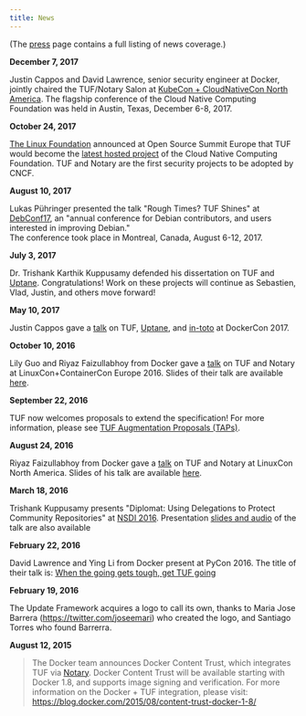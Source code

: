 ```yaml
---
title: News
---
```


(The [press](/press) page contains a full listing of news coverage.)

**December 7, 2017**

>
Justin Cappos and David Lawrence, senior security engineer at Docker, jointly
chaired the TUF/Notary Salon at [KubeCon + CloudNativeCon North America](http://events17.linuxfoundation.org/events/kubecon-and-cloudnativecon-north-america/program/schedule). The flagship conference of the Cloud Native Computing Foundation
was held in Austin, Texas, December 6-8, 2017.

**October 24, 2017**

>
[The Linux Foundation](http://www.linuxfoundation.org/) announced at Open Source
Summit Europe that TUF would become the [latest hosted project](https://www.linuxfoundation.org/cloud-containers-virtualization/cncf-host-two-security-projects-notary-tuf-specification/) of the Cloud Native Computing Foundation.
TUF and Notary are the first security projects to be adopted by CNCF.


**August 10, 2017**

>
Lukas Pühringer presented the talk "Rough Times? TUF Shines" at [DebConf17](https://debconf17.debconf.org/talks/153/), an "annual conference for Debian contributors, and users interested in improving Debian."  
The conference took place in Montreal, Canada, August 6-12, 2017.


**July 3, 2017**

>
Dr. Trishank Karthik Kuppusamy defended his dissertation on TUF and
[Uptane](https://uptane.github.io).  Congratulations!  Work on these projects
will continue as Sebastien, Vlad, Justin, and others move forward!

**May 10, 2017**

>
Justin Cappos gave a
[talk](https://ssl.engineering.nyu.edu/blog/2017-04-24-DockerCon) on TUF,
[Uptane](https://uptane.github.io), and [in-toto](https://in-toto.io/) at
DockerCon 2017.

**October 10, 2016**

>
Lily Guo and Riyaz Faizullabhoy from Docker gave a
[talk](https://linuxconcontainerconeurope2016.sched.org/event/7oI1/software-update-security-when-the-going-gets-tough-get-tuf-going-riyaz-faizullabhoy-lily-guo-docker?iframe=no&w=i:100;&sidebar=yes&bg=no)
on TUF and Notary at LinuxCon+ContainerCon Europe 2016.  Slides of their talk
are available
[here](http://schd.ws/hosted_files/linuxconcontainerconeurope2016/50/When%20the%20going%20gets%20tough%2C%20get%20TUF%20going%21%20Linuxcon%20EU.pdf).

**September 22, 2016**

>
TUF now welcomes proposals to extend the specification! For more information,
please see [TUF Augmentation Proposals
(TAPs)](https://github.com/theupdateframework/taps).

**August 24, 2016**

>
Riyaz Faizullabhoy from Docker gave a
[talk](https://lcccna2016.sched.org/event/7JWU/when-the-going-gets-tough-get-tuf-going-riyaz-faizullabhoy-docker)
on TUF and Notary at LinuxCon North America.  Slides of his talk are available
[here](https://events.linuxfoundation.org/events/linuxcon-north-america/program/slides).

**March 18, 2016**

>
Trishank Kuppusamy presents "Diplomat: Using Delegations to Protect Community
Repositories" at [NSDI 2016](https://www.usenix.org/conference/nsdi16). Presentation
[slides and audio](https://www.usenix.org/node/194973) of the talk are also available


**February 22, 2016**

>
David Lawrence and Ying Li from Docker present at PyCon 2016.  The title
of their talk is: [When the going gets tough, get TUF going](https://us.pycon.org/2016/schedule/presentation/2187/)

**February 19, 2016**

>
The Update Framework acquires a logo to call its own, thanks to Maria
Jose Barrera (https://twitter.com/joseemari) who created the logo, and
Santiago Torres who found Barrerra.


**August 12, 2015**

> The Docker team announces Docker Content Trust, which
> integrates TUF via [Notary](https://github.com/docker/notary).  Docker
> Content Trust will be available starting with Docker 1.8, and supports image
> signing and verification.  For more information on the Docker + TUF
> integration, please visit:
https://blog.docker.com/2015/08/content-trust-docker-1-8/
